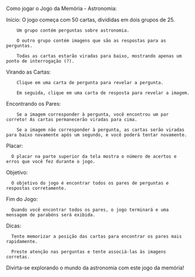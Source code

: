 Como jogar o Jogo da Memória - Astronomia:

Início: O jogo começa com 50 cartas, divididas em dois grupos de 25.

        Um grupo contém perguntas sobre astronomia.

        O outro grupo contém imagens que são as respostas para as perguntas.

        Todas as cartas estarão viradas para baixo, mostrando apenas um ponto de interrogação (?).

Virando as Cartas:

        Clique em uma carta de pergunta para revelar a pergunta.

        Em seguida, clique em uma carta de resposta para revelar a imagem.

Encontrando os Pares:

        Se a imagem corresponder à pergunta, você encontrou um par correto! As cartas permanecerão viradas para cima.

        Se a imagem não corresponder à pergunta, as cartas serão viradas para baixo novamente após um segundo, e você poderá tentar novamente.

Placar:

      O placar na parte superior da tela mostra o número de acertos e erros que você fez durante o jogo.

Objetivo:

      O objetivo do jogo é encontrar todos os pares de perguntas e respostas corretamente.

Fim do Jogo:

      Quando você encontrar todos os pares, o jogo terminará e uma mensagem de parabéns será exibida.

Dicas:

      Tente memorizar a posição das cartas para encontrar os pares mais rapidamente.

      Preste atenção nas perguntas e tente associá-las às imagens corretas.

Divirta-se explorando o mundo da astronomia com este jogo da memória!
